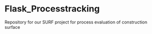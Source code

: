 # Flask_Processtracking
Repository for our SURF project for process evaluation of construction surface
